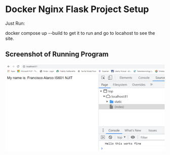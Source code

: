 # Docker Nginx Flask Project Setup

Just Run:

docker compose up --build to get it to run and go to locahost to see the site.

## Screenshot of Running Program

![Running Program](screenshots/fa-running-program.png)
